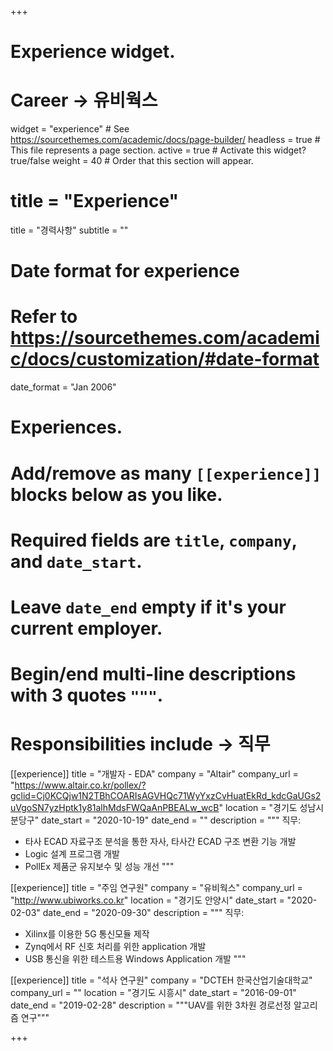 +++
# Experience widget.

# Career -> 유비웍스

widget = "experience"  # See https://sourcethemes.com/academic/docs/page-builder/
headless = true  # This file represents a page section.
active = true  # Activate this widget? true/false
weight = 40  # Order that this section will appear.

# title = "Experience"
title = "경력사항"
subtitle = ""

# Date format for experience
#   Refer to https://sourcethemes.com/academic/docs/customization/#date-format
date_format = "Jan 2006"

# Experiences.
#   Add/remove as many `[[experience]]` blocks below as you like.
#   Required fields are `title`, `company`, and `date_start`.
#   Leave `date_end` empty if it's your current employer.
#   Begin/end multi-line descriptions with 3 quotes `"""`.

# Responsibilities include -> 직무
[[experience]]
  title = "개발자 - EDA"
  company = "Altair"
  company_url = "https://www.altair.co.kr/pollex/?gclid=Cj0KCQjw1N2TBhCOARIsAGVHQc71WyYxzCvHuatEkRd_kdcGaUGs2uVgoSN7yzHptk1y81alhMdsFWQaAnPBEALw_wcB"
  location = "경기도 성남시 분당구"
  date_start = "2020-10-19"
  date_end = ""
  description = """
  직무:
  * 타사 ECAD 자료구조 분석을 통한 자사, 타사간 ECAD 구조 변환 기능 개발
  * Logic 설계 프로그램 개발
  * PollEx 제품군 유지보수 및 성능 개선
  """

[[experience]]
  title = "주임 연구원"
  company = "유비웍스"
  company_url = "http://www.ubiworks.co.kr"
  location = "경기도 안양시"
  date_start = "2020-02-03"
  date_end = "2020-09-30"
  description = """
  직무:
  * Xilinx를 이용한 5G 통신모듈 제작
  * Zynq에서 RF 신호 처리를 위한 application 개발
  * USB 통신을 위한 테스트용 Windows Application 개발
  """

[[experience]]
  title = "석사 연구원"
  company = "DCTEH 한국산업기술대학교"
  company_url = ""
  location = "경기도 시흥시"
  date_start = "2016-09-01"
  date_end = "2019-02-28"
  description = """UAV를 위한 3차원 경로선정 알고리즘 연구"""

+++
